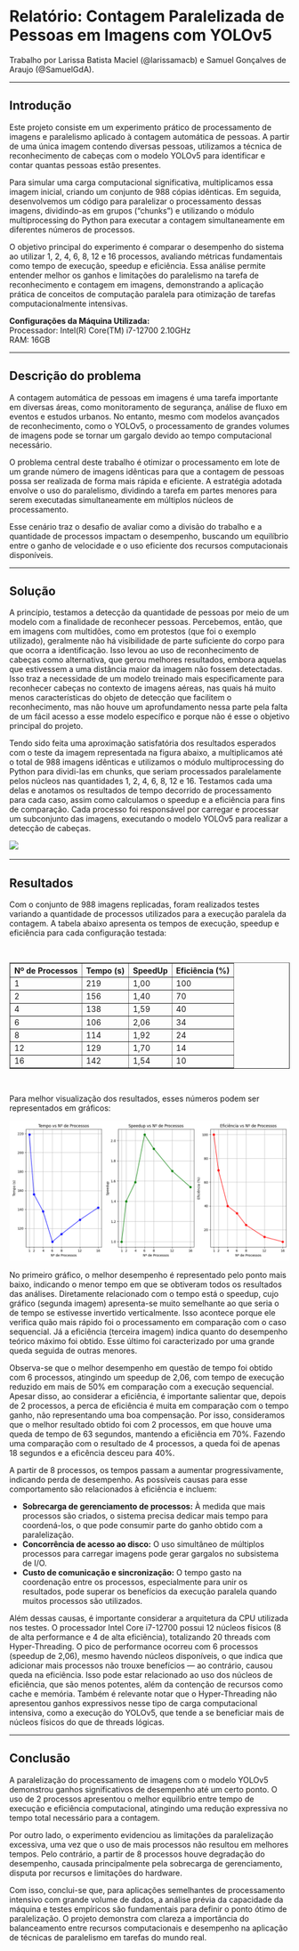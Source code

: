 <h1>Relatório: Contagem Paralelizada de Pessoas em Imagens com YOLOv5</h1>
Trabalho por Larissa Batista Maciel (@larissamacb) e Samuel Gonçalves de Araujo (@SamuelGdA).
<hr>
<h2>Introdução</h2>
<p>Este projeto consiste em um experimento prático de processamento de imagens e paralelismo aplicado à contagem automática de pessoas. A partir de uma única imagem contendo diversas pessoas, utilizamos a técnica de reconhecimento de cabeças com o modelo YOLOv5 para identificar e contar quantas pessoas estão presentes.</p>
<p>Para simular uma carga computacional significativa, multiplicamos essa imagem inicial, criando um conjunto de 988 cópias idênticas. Em seguida, desenvolvemos um código para paralelizar o processamento dessas imagens, dividindo-as em grupos (“chunks”) e utilizando o módulo multiprocessing do Python para executar a contagem simultaneamente em diferentes números de processos.</p>
<p></p>O objetivo principal do experimento é comparar o desempenho do sistema ao utilizar 1, 2, 4, 6, 8, 12 e 16 processos, avaliando métricas fundamentais como tempo de execução, speedup e eficiência. Essa análise permite entender melhor os ganhos e limitações do paralelismo na tarefa de reconhecimento e contagem em imagens, demonstrando a aplicação prática de conceitos de computação paralela para otimização de tarefas computacionalmente intensivas.</p>

<strong>Configurações da Máquina Utilizada:</strong><br>
Processador: Intel(R) Core(TM) i7-12700 2.10GHz<br>
RAM: 16GB
<hr>
<h2>Descrição do problema</h2>
<p>A contagem automática de pessoas em imagens é uma tarefa importante em diversas áreas, como monitoramento de segurança, análise de fluxo em eventos e estudos urbanos. No entanto, mesmo com modelos avançados de reconhecimento, como o YOLOv5, o processamento de grandes volumes de imagens pode se tornar um gargalo devido ao tempo computacional necessário.</p>

<p>O problema central deste trabalho é otimizar o processamento em lote de um grande número de imagens idênticas para que a contagem de pessoas possa ser realizada de forma mais rápida e eficiente. A estratégia adotada envolve o uso do paralelismo, dividindo a tarefa em partes menores para serem executadas simultaneamente em múltiplos núcleos de processamento.</p>

<p>Esse cenário traz o desafio de avaliar como a divisão do trabalho e a quantidade de processos impactam o desempenho, buscando um equilíbrio entre o ganho de velocidade e o uso eficiente dos recursos computacionais disponíveis.</p>
<hr>
<h2>Solução</h2>
<p>A princípio, testamos a detecção da quantidade de pessoas por meio de um modelo com a finalidade de reconhecer pessoas. Percebemos, então, que em imagens com multidões, como em protestos (que foi o exemplo utilizado), geralmente não há visibilidade de parte suficiente do corpo para que ocorra a identificação. Isso levou ao uso de reconhecimento de cabeças como alternativa, que gerou melhores resultados, embora aquelas que estivessem a uma distância maior da imagem não fossem detectadas. Isso traz a necessidade de um modelo treinado mais especificamente para reconhecer cabeças no contexto de imagens aéreas, nas quais há muito menos características do objeto de detecção que facilitem o reconhecimento, mas não houve um aprofundamento nessa parte pela falta de um fácil acesso a esse modelo específico e porque não é esse o objetivo principal do projeto.</p>
<p>Tendo sido feita uma aproximação satisfatória dos resultados esperados com o teste da imagem representada na figura abaixo, a multiplicamos até o total de 988 imagens idênticas e utilizamos o módulo multiprocessing do Python para dividi-las em chunks, que seriam processados paralelamente pelos núcleos nas quantidades 1, 2, 4, 6, 8, 12 e 16. Testamos cada uma delas e anotamos os resultados de tempo decorrido de processamento para cada caso, assim como calculamos o speedup e a eficiência para fins de comparação. Cada processo foi responsável por carregar e processar um subconjunto das imagens, executando o modelo YOLOv5 para realizar a detecção de cabeças.</p>
<img src=multidao.png>
<hr>
<h2>Resultados</h2>
<p>Com o conjunto de 988 imagens replicadas, foram realizados testes variando a quantidade de processos utilizados para a execução paralela da contagem. A tabela abaixo apresenta os tempos de execução, speedup e eficiência para cada configuração testada:</p>
<br>
<table border="1" cellspacing="0" cellpadding="5">
  <thead>
    <tr>
      <th>Nº de Processos</th>
      <th>Tempo (s)</th>
      <th>SpeedUp</th>
      <th>Eficiência (%)</th>
    </tr>
  </thead>
  <tbody>
    <tr>
      <td>1</td>
      <td>219</td>
      <td>1,00</td>
      <td>100</td>
    </tr>
    <tr>
      <td>2</td>
      <td>156</td>
      <td>1,40</td>
      <td>70</td>
    </tr>
    <tr>
      <td>4</td>
      <td>138</td>
      <td>1,59</td>
      <td>40</td>
    </tr>
    <tr>
      <td>6</td>
      <td>106</td>
      <td>2,06</td>
      <td>34</td>
    </tr>
    <tr>
      <td>8</td>
      <td>114</td>
      <td>1,92</td>
      <td>24</td>
    </tr>
    <tr>
      <td>12</td>
      <td>129</td>
      <td>1,70</td>
      <td>14</td>
    </tr>
    <tr>
      <td>16</td>
      <td>142</td>
      <td>1,54</td>
      <td>10</td>
    </tr>
  </tbody>
</table>
<br>
<p>Para melhor visualização dos resultados, esses números podem ser representados em gráficos:</p>
<img src=graficos.png>
<br>
<p>No primeiro gráfico, o melhor desempenho é representado pelo ponto mais baixo, indicando o menor tempo em que se obtiveram todos os resultados das análises. Diretamente relacionado com o tempo está o speedup, cujo gráfico (segunda imagem) apresenta-se muito semelhante ao que seria o de tempo se estivesse invertido verticalmente. Isso acontece porque ele verifica quão mais rápido foi o processamento em comparação com o caso sequencial. Já a eficiência (terceira imagem) indica quanto do desempenho teórico máximo foi obtido. Esse último foi caracterizado por uma grande queda seguida de outras menores.</p>
<p>Observa-se que o melhor desempenho em questão de tempo foi obtido com 6 processos, atingindo um speedup de 2,06, com tempo de execução reduzido em mais de 50% em comparação com a execução sequencial. Apesar disso, ao considerar a eficiência, é importante salientar que, depois de 2 processos, a perca de eficiência é muita em comparação com o tempo ganho, não representando uma boa compensação. Por isso, consideramos que o melhor resultado obtido foi com 2 processos, em que houve uma queda de tempo de 63 segundos, mantendo a eficiência em 70%. Fazendo uma comparação com o resultado de 4 processos, a queda foi de apenas 18 segundos e a eficência desceu para 40%.
<p>A partir de 8 processos, os tempos passam a aumentar progressivamente, indicando perda de desempenho. As possíveis causas para esse comportamento são relacionados à eficiência e incluem:</p>

<ul>
  <li><strong>Sobrecarga de gerenciamento de processos:</strong> À medida que mais processos são criados, o sistema precisa dedicar mais tempo para coordená-los, o que pode consumir parte do ganho obtido com a paralelização.</li>
  <li><strong>Concorrência de acesso ao disco:</strong> O uso simultâneo de múltiplos processos para carregar imagens pode gerar gargalos no subsistema de I/O.</li>
  <li><strong>Custo de comunicação e sincronização:</strong> O tempo gasto na coordenação entre os processos, especialmente para unir os resultados, pode superar os benefícios da execução paralela quando muitos processos são utilizados.</li>
</ul>

<p>Além dessas causas, é importante considerar a arquitetura da CPU utilizada nos testes. O processador Intel Core i7-12700 possui 12 núcleos físicos (8 de alta performance e 4 de alta eficiência), totalizando 20 threads com Hyper-Threading. O pico de performance ocorreu com 6 processos (speedup de 2,06), mesmo havendo núcleos disponíveis, o que indica que adicionar mais processos não trouxe benefícios — ao contrário, causou queda na eficiência. Isso pode estar relacionado ao uso dos núcleos de eficiência, que são menos potentes, além da contenção de recursos como cache e memória. Também é relevante notar que o Hyper-Threading não apresentou ganhos expressivos nesse tipo de carga computacional intensiva, como a execução do YOLOv5, que tende a se beneficiar mais de núcleos físicos do que de threads lógicas.</p>
<hr>
<h2>Conclusão</h2>
<p>A paralelização do processamento de imagens com o modelo YOLOv5 demonstrou ganhos significativos de desempenho até um certo ponto. O uso de 2 processos apresentou o melhor equilíbrio entre tempo de execução e eficiência computacional, atingindo uma redução expressiva no tempo total necessário para a contagem.</p>
<p>Por outro lado, o experimento evidenciou as limitações da paralelização excessiva, uma vez que o uso de mais processos não resultou em melhores tempos. Pelo contrário, a partir de 8 processos houve degradação do desempenho, causada principalmente pela sobrecarga de gerenciamento, disputa por recursos e limitações do hardware.</p>
<p>Com isso, conclui-se que, para aplicações semelhantes de processamento intensivo com grande volume de dados, a análise prévia da capacidade da máquina e testes empíricos são fundamentais para definir o ponto ótimo de paralelização. O projeto demonstra com clareza a importância do balanceamento entre recursos computacionais e desempenho na aplicação de técnicas de paralelismo em tarefas do mundo real.</p>

